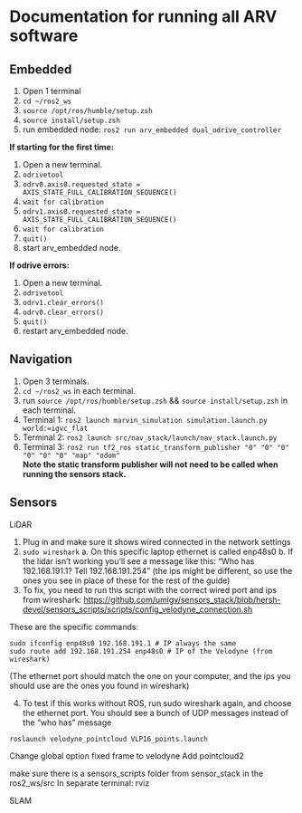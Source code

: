 # Documentation for running all ARV software

## Embedded
1. Open 1 terminal
2. `cd ~/ros2_ws`
3. `source /opt/ros/humble/setup.zsh`
4. `source install/setup.zsh`
5. run embedded node: `ros2 run arv_embedded dual_odrive_controller`

**If starting for the first time:**
1. Open a new terminal.
2. `odrivetool`
3. `odrv0.axis0.requested_state = AXIS_STATE_FULL_CALIBRATION_SEQUENCE()`
4. `wait for calibration`
5. `odrv1.axis0.requested_state = AXIS_STATE_FULL_CALIBRATION_SEQUENCE()`
6. `wait for calibration`
7. `quit()`
8. start arv_embedded node.

**If odrive errors:**
1. Open a new terminal.
2. `odrivetool`
3. `odrv1.clear_errors()`
4. `odrv0.clear_errors()`
5. `quit()`
6. restart arv_embedded node.

## Navigation
1. Open 3 terminals.
2. `cd ~/ros2_ws` in each terminal.
3. run `source /opt/ros/humble/setup.zsh` && `source install/setup.zsh` in each terminal.
4. Terminal 1: `ros2 launch marvin_simulation simulation.launch.py world:=igvc_flat`
5. Terminal 2: `ros2 launch src/nav_stack/launch/nav_stack.launch.py`
6. Terminal 3: `ros2 run tf2_ros static_transform_publisher "0" "0" "0" "0" "0" "0" "map" "odom"` \
**Note the static transform publisher will not need to be called when running the sensors stack.**

## Sensors 
LiDAR
1. Plug in and make sure it shows wired connected in the network settings
2. `sudo wireshark`
   a. On this specific laptop ethernet is called enp48s0
   b. If the lidar isn’t working you’ll see a message like this: “Who has 192.168.191.1? Tell 192.168.191.254” (the ips might be different, so use the ones you see in place of these for the rest of the guide)
3. To fix, you need to run this script with the correct wired port and ips from wireshark: https://github.com/umigv/sensors_stack/blob/hersh-devel/sensors_scripts/scripts/config_velodyne_connection.sh

These are the specific commands:
```
sudo ifconfig enp48s0 192.168.191.1 # IP always the same
sudo route add 192.168.191.254 enp48s0 # IP of the Velodyne (from wireshark)
```
(The ethernet port should match the one on your computer, and the ips you should use are the ones you found in wireshark)

4. To test if this works without ROS, run sudo wireshark again, and choose the ethernet port. You should see a bunch of UDP messages instead of the “who has” message
```
roslaunch velodyne_pointcloud VLP16_points.launch 
```
Change global option fixed frame to velodyne
Add pointcloud2

make sure there is a sensors_scripts folder from sensor_stack in the ros2_ws/src
In separate terminal: rviz

SLAM

